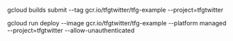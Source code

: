 gcloud builds submit --tag gcr.io/tfgtwitter/tfg-example  --project=tfgtwitter

gcloud run deploy --image gcr.io/tfgtwitter/tfg-example --platform managed  
--project=tfgtwitter --allow-unauthenticated
